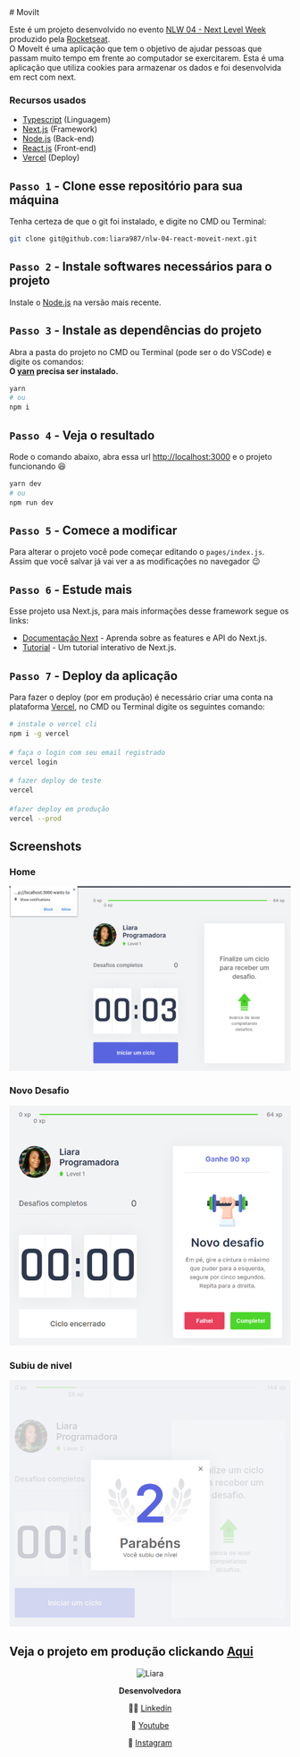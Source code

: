 <link rel="stylesheet" type="text/css" media="all" href="README.css" />
# MoviIt

Este é um projeto desenvolvido no evento [NLW 04 - Next Level Week](https://nextlevelweek.com/inscricao/4) produzido pela [Rocketseat](https://rocketseat.com.br/). <br/>
O MoveIt é uma aplicação que tem o objetivo de ajudar pessoas que passam muito tempo em frente ao computador se exercitarem. Esta é uma aplicação que utiliza cookies para armazenar os dados e foi desenvolvida em rect com next.

### Recursos usados

- [Typescript](https://www.typescriptlang.org/) (Linguagem)
- [Next.js](https://nextjs.org/) (Framework)
- [Node.js](https://nodejs.org/) (Back-end)
- [React.js](https://reactjs.org/) (Front-end)
- [Vercel](https://vercel.com/) (Deploy)

## `Passo 1` - Clone esse repositório para sua máquina

Tenha certeza de que o git foi instalado, e digite no CMD ou Terminal:

```bash
git clone git@github.com:liara987/nlw-04-react-moveit-next.git
```

## `Passo 2` - Instale softwares necessários para o projeto

Instale o [Node.js](https://nodejs.org/) na versão mais recente.

## `Passo 3` - Instale as dependências do projeto

Abra a pasta do projeto no CMD ou Terminal (pode ser o do VSCode) e digite os comandos:
<br/>
<strong>
O [yarn](https://yarnpkg.com/) precisa ser instalado.
</strong>

```bash
yarn
# ou
npm i
```

## `Passo 4` - Veja o resultado

Rode o comando abaixo, abra essa url [http://localhost:3000](http://localhost:3000) e o projeto funcionando 😆

```bash
yarn dev
# ou
npm run dev
```

## `Passo 5` - Comece a modificar

Para alterar o projeto você pode começar editando o `pages/index.js`.
<br/>
Assim que você salvar já vai ver a as modificações no navegador 😉

## `Passo 6` - Estude mais

Esse projeto usa Next.js, para mais informações desse framework segue os links:

- [Documentação Next](https://nextjs.org/docs) - Aprenda sobre as features e API do Next.js.
- [Tutorial](https://nextjs.org/learn) - Um tutorial interativo de Next.js.

## `Passo 7` - Deploy da aplicação

Para fazer o deploy (por em produção) é necessário criar uma conta na plataforma [Vercel](https://vercel.com/signup), no CMD ou Terminal digite os seguintes comando:

```bash
# instale o vercel cli
npm i -g vercel

# faça o login com seu email registrado
vercel login

# fazer deploy de teste
vercel

#fazer deploy em produção
vercel --prod
```

## Screenshots

### Home

![](/public/screenshots/home.png)

### Novo Desafio

![](/public/screenshots/novo-desafio.png)

### Subiu de nivel

![](/public/screenshots/subiu-nivel.png)

</div>

## Veja o projeto em produção clickando [Aqui](https://moveit-nlw-4-khaki.vercel.app/)

<div align="center">

![Liara](https://i.imgur.com/xbEfigR.jpg#liara)
<br/>

<strong> 
  <p>Desenvolvedora</p>
</strong>

👩‍💻 [Linkedin](https://www.linkedin.com/in/liara-programadora/)

🎦 [Youtube](https://tinyurl.com/liara-programadora)

📸 [Instagram](https://www.instagram.com/liaraprogramadora)
